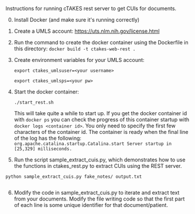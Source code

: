 Instructions for running cTAKES rest server to get CUIs for documents.

0. Install Docker (and make sure it's running correctly)

1. Create a UMLS account: https://uts.nlm.nih.gov/license.html

2. Run the command to create the docker container using the Dockerfile in this directory:
    ```docker build -t ctakes-web-rest .```

3. Create environment variables for your UMLS account:

    ```export ctakes_umlsuser=<your username>```

    ```export ctakes_umlsps=<your pw>```

4. Start the docker container:

    ```./start_rest.sh```

   This will take quite a while to start up. If you get the docker container id with ```docker ps``` you can check the progress of this container startup with ```docker logs <container id>```. You only need to specify the first few characters of the container id. The container is ready when the final line of the log has the following: ```org.apache.catalina.startup.Catalina.start Server startup in [25,329] milliseconds.```

5. Run the script sample_extract_cuis.py, which demonstrates how to use the functions in ctakes_rest.py to extract CUIs using the REST server. 

```
python sample_extract_cuis.py fake_notes/ output.txt
 
```  

6. Modify the code in sample_extract_cuis.py to iterate and extract text from your documents. Modify the file writing code so that the first part of each line is some unique identifier for that document/patient.

